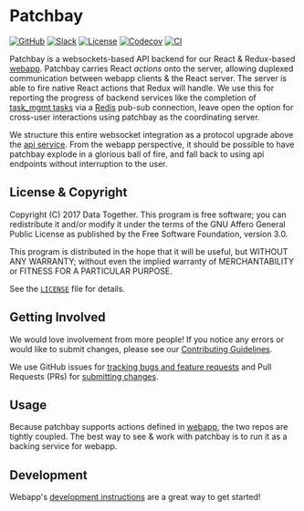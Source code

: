 # Patchbay

[![GitHub](https://img.shields.io/badge/project-Data_Together-487b57.svg?style=flat-square)](http://github.com/datatogether)
[![Slack](https://img.shields.io/badge/slack-Archivers-b44e88.svg?style=flat-square)](https://archivers-slack.herokuapp.com/)
[![License](https://img.shields.io/github/license/datatogether/patchbay.svg?style=flat-square)](./LICENSE)
[![Codecov](https://img.shields.io/codecov/c/github/datatogether/patchbay.svg?style=flat-square)](https://circleci.com/gh/datatogether/patchbay) 
[![CI](https://img.shields.io/circleci/project/github/datatogether/patchbay.svg?style=flat-square)](https://codecov.io/gh/datatogether/patchbay)

Patchbay is a websockets-based API backend for our React & Redux-based [webapp](https://github.com/datatogether/webapp). Patchbay carries React _actions_ onto the server, allowing duplexed communication between webapp clients & the React server. The server is able to fire native React actions that Redux will handle. We use this for reporting the progress of backend services like the completion of [task_mgmt tasks](https://github.com/datatogether/task_mgmt) via a [Redis](https://redis.io) pub-sub connection, leave open the option for cross-user interactions using patchbay as the coordinating server.

We structure this entire websocket integration as a protocol upgrade above the [api service](https://github.com/datatogether/api). From the webapp perspective, it should be possible to have patchbay explode in a glorious ball of fire, and fall back to using api endpoints without interruption to the user.

## License & Copyright

Copyright (C) 2017 Data Together.
This program is free software; you can redistribute it and/or modify it under
the terms of the GNU Affero General Public License as published by the Free Software
Foundation, version 3.0.

This program is distributed in the hope that it will be useful, but WITHOUT ANY
WARRANTY; without even the implied warranty of MERCHANTABILITY or FITNESS FOR A
PARTICULAR PURPOSE.

See the [`LICENSE`](./LICENSE) file for details.

## Getting Involved

We would love involvement from more people! If you notice any errors or would like 
to submit changes, please see our [Contributing Guidelines](./CONTRIBUTING.md). 

We use GitHub issues for [tracking bugs and feature requests](https://github.com/datatogether/patchbay/issues) 
and Pull Requests (PRs) for [submitting changes](https://github.com/datatogether/patchbay/pulls).

## Usage 

Because patchbay supports actions defined in [webapp](https://github.com/datatogether/webapp), the two repos are tightly coupled. The best way to see & work with patchbay is to run it as a backing service for webapp. 

## Development

Webapp's [development instructions](https://github.com/datatogether/webapp/#development) are a great way to get started!
